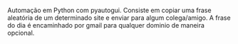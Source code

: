 Automação em Python com pyautogui. Consiste em copiar uma frase aleatória de um determinado site e enviar para algum colega/amigo. A frase do dia é encaminhado por gmail para qualquer dominio de maneira opcional.
